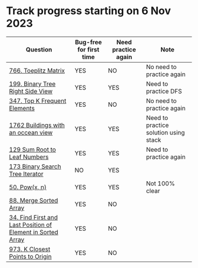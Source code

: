 # Track progress starting on 6 Nov 2023
| Question                                                                                      | Bug-free for first time | Need practice again | Note                         |
| ---------------------------------------------------------------------                         | ----------------------- |---------------------|------------------------------|
| [766. Toeplitz Matrix](https://leetcode.com/problems/toeplitz-matrix)                         | YES                     | NO                    | No need to practice again    |
| [199. Binary Tree Right Side View](https://leetcode.com/problems/binary-tree-right-side-view) | YES                     | YES                   | Need to practice DFS         |
| [347. Top K Frequent Elements](https://leetcode.com/problems/top-k-frequent-elements/)        | YES                     | NO                    | No need to practice again    |
| [1762 Buildings with an occean view](https://leetcode.com/problems/buildings-with-an-ocean-view)  | YES                 | YES                   | Need to practice solution using stack   |
| [129 Sum Root to Leaf Numbers](https://leetcode.com/problems/sum-root-to-leaf-numbers)            | YES                 | YES                   | Need to practice again   |
| [173 Binary Search Tree Iterator](https://leetcode.com/problems/binary-search-tree-iterator)      | NO                  | YES                   |                          |
| [50. Pow(x, n)](https://leetcode.com/problems/powx-n/)                                            | YES                 | YES                   | Not 100% clear           |
| [88. Merge Sorted Array](https://leetcode.com/problems/merge-sorted-array)                        | YES                 | NO                    |                          |
| [34. Find First and Last Position of Element in Sorted Array](https://leetcode.com/problems/find-first-and-last-position-of-element-in-sorted-array/)                  | YES                 | NO                    |                          |
| [973. K Closest Points to Origin](https://leetcode.com/problems/k-closest-points-to-origin)       | YES                 | NO                   |                          |
